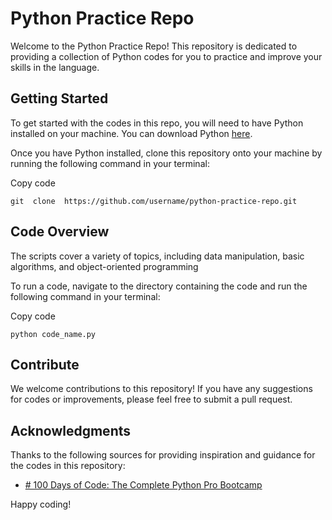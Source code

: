 # Python Practice Repo

Welcome to the Python Practice Repo! This repository is dedicated to providing a collection of Python codes for you to practice and improve your skills in the language.

## Getting Started

To get started with the codes in this repo, you will need to have Python installed on your machine. You can download Python [here](https://www.python.org/downloads/).

Once you have Python installed, clone this repository onto your machine by running the following command in your terminal:

Copy code

`git  clone  https://github.com/username/python-practice-repo.git`

## Code Overview

The scripts cover a variety of topics, including data manipulation, basic algorithms, and object-oriented programming

To run a code, navigate to the directory containing the code and run the following command in your terminal:

Copy code

`python code_name.py`

## Contribute

We welcome contributions to this repository! If you have any suggestions for codes or improvements, please feel free to submit a pull request.

## Acknowledgments

Thanks to the following sources for providing inspiration and guidance for the codes in this repository:

-   [# 100 Days of Code: The Complete Python Pro Bootcamp](https://www.udemy.com/course/100-days-of-code/)


Happy coding!
